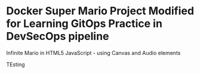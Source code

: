 # Docker Super Mario Project Modified for Learning GitOps Practice in DevSecOps pipeline
Infinite Mario in HTML5 JavaScript - using Canvas and Audio elements

TEsting




